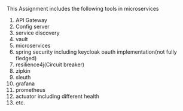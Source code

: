 This Assignment includes the following tools in microservices

1. API Gateway
2. Config server
3. service discovery
4. vault
5. microservices
6. spring security including keycloak oauth implementation(not fully fledged)
7. resilience4j(Circuit breaker)
8. zipkin
9. sleuth
10. grafana
11. prometheus
12. actuator including different health
13. etc.
